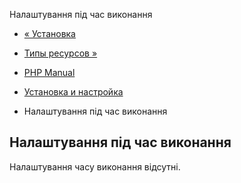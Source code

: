 Налаштування під час виконання

-   [« Установка](cubrid.installation.html)
    
-   [Типы ресурсов »](cubrid.resources.html)
    
-   [PHP Manual](index.html)
    
-   [Установка и настройка](cubrid.setup.html)
    
-   Налаштування під час виконання
    

## Налаштування під час виконання

Налаштування часу виконання відсутні.